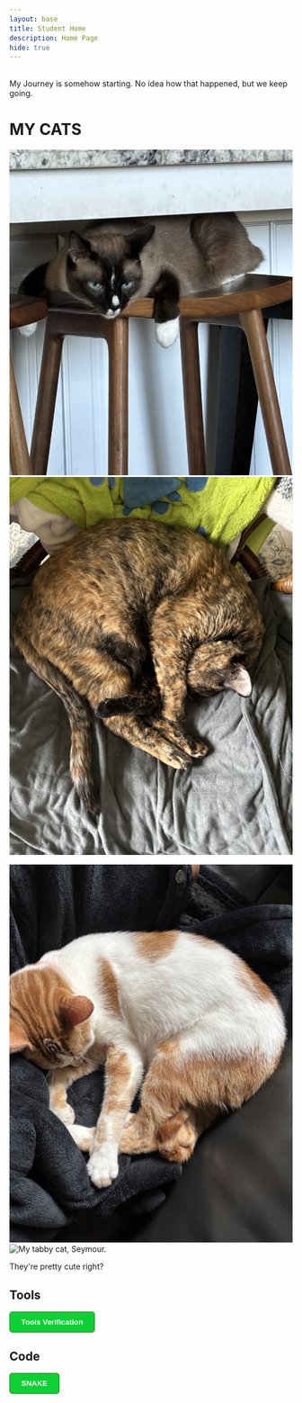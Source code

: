 ```yaml
---
layout: base
title: Student Home 
description: Home Page
hide: true
---
```

<style>

button {
    color:white;
    font-weight: bold;
    background-color:#0dd134;
    padding: 10px 20px;
    border: 1px solid green;
    border-radius: 5px;
}
</style>

<br>
My Journey is somehow starting. No idea how that happened, but we keep going. 
<br>

# MY CATS
![My siamese cat, Charlie.](images/IMG_0125.jpg)
![My tortoise shell cat, Lisa.](images/IMG_0470.jpg)

![My orange/white cat, bart](images/IMG_0471.jpg)
![My tabby cat, Seymour.](images/IMG_0473.jpg)

They're pretty cute right?

## Tools
<a href="{{site.baseurl}}/notebooks/Foundation/B-tools_and_equipment/2023-08-22-devops_tools-verify.ipynb">
<button> Tools Verification </button>
</a>

## Code   


<a href="{{site.baseurl}}/snake.md" style="text-decoration: none;">
<button>SNAKE</button>
 </a>
